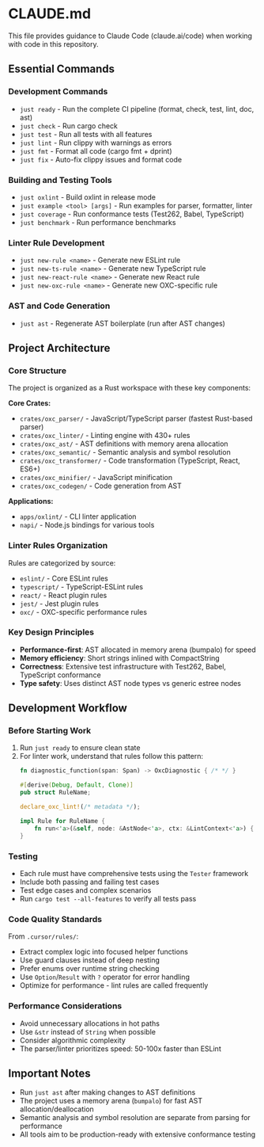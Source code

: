 # CLAUDE.md

This file provides guidance to Claude Code (claude.ai/code) when working with code in this repository.

## Essential Commands

### Development Commands

- `just ready` - Run the complete CI pipeline (format, check, test, lint, doc, ast)
- `just check` - Run cargo check
- `just test` - Run all tests with all features
- `just lint` - Run clippy with warnings as errors
- `just fmt` - Format all code (cargo fmt + dprint)
- `just fix` - Auto-fix clippy issues and format code

### Building and Testing Tools

- `just oxlint` - Build oxlint in release mode
- `just example <tool> [args]` - Run examples for parser, formatter, linter
- `just coverage` - Run conformance tests (Test262, Babel, TypeScript)
- `just benchmark` - Run performance benchmarks

### Linter Rule Development

- `just new-rule <name>` - Generate new ESLint rule
- `just new-ts-rule <name>` - Generate new TypeScript rule
- `just new-react-rule <name>` - Generate new React rule
- `just new-oxc-rule <name>` - Generate new OXC-specific rule

### AST and Code Generation

- `just ast` - Regenerate AST boilerplate (run after AST changes)

## Project Architecture

### Core Structure

The project is organized as a Rust workspace with these key components:

**Core Crates:**

- `crates/oxc_parser/` - JavaScript/TypeScript parser (fastest Rust-based parser)
- `crates/oxc_linter/` - Linting engine with 430+ rules
- `crates/oxc_ast/` - AST definitions with memory arena allocation
- `crates/oxc_semantic/` - Semantic analysis and symbol resolution
- `crates/oxc_transformer/` - Code transformation (TypeScript, React, ES6+)
- `crates/oxc_minifier/` - JavaScript minification
- `crates/oxc_codegen/` - Code generation from AST

**Applications:**

- `apps/oxlint/` - CLI linter application
- `napi/` - Node.js bindings for various tools

### Linter Rules Organization

Rules are categorized by source:

- `eslint/` - Core ESLint rules
- `typescript/` - TypeScript-ESLint rules
- `react/` - React plugin rules
- `jest/` - Jest plugin rules
- `oxc/` - OXC-specific performance rules

### Key Design Principles

- **Performance-first**: AST allocated in memory arena (bumpalo) for speed
- **Memory efficiency**: Short strings inlined with CompactString
- **Correctness**: Extensive test infrastructure with Test262, Babel, TypeScript conformance
- **Type safety**: Uses distinct AST node types vs generic estree nodes

## Development Workflow

### Before Starting Work

1. Run `just ready` to ensure clean state
2. For linter work, understand that rules follow this pattern:
   ```rust
   fn diagnostic_function(span: Span) -> OxcDiagnostic { /* */ }

   #[derive(Debug, Default, Clone)]
   pub struct RuleName;

   declare_oxc_lint!(/* metadata */);

   impl Rule for RuleName {
       fn run<'a>(&self, node: &AstNode<'a>, ctx: &LintContext<'a>) { /* */ }
   }
   ```

### Testing

- Each rule must have comprehensive tests using the `Tester` framework
- Include both passing and failing test cases
- Test edge cases and complex scenarios
- Run `cargo test --all-features` to verify all tests pass

### Code Quality Standards

From `.cursor/rules/`:

- Extract complex logic into focused helper functions
- Use guard clauses instead of deep nesting
- Prefer enums over runtime string checking
- Use `Option`/`Result` with `?` operator for error handling
- Optimize for performance - lint rules are called frequently

### Performance Considerations

- Avoid unnecessary allocations in hot paths
- Use `&str` instead of `String` when possible
- Consider algorithmic complexity
- The parser/linter prioritizes speed: 50-100x faster than ESLint

## Important Notes

- Run `just ast` after making changes to AST definitions
- The project uses a memory arena (`bumpalo`) for fast AST allocation/deallocation
- Semantic analysis and symbol resolution are separate from parsing for performance
- All tools aim to be production-ready with extensive conformance testing
